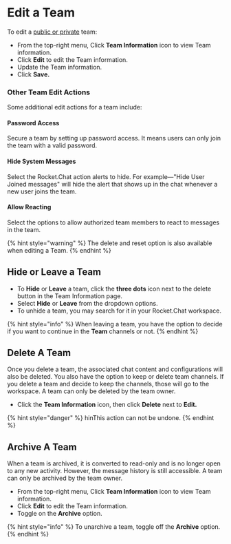 # Edit a Team

To edit a [public or private](./) team:

* From the top-right menu, Click **Team Information** icon to view Team information.&#x20;
* Click **Edit** to edit the Team information.&#x20;
* Update the Team information.
* Click **Save.**

### Other Team Edit Actions

Some additional edit actions for a team include:

#### **Password Access**

Secure a team by setting up password access. It means users can only join the team with a valid password.

#### **Hide System Messages**

Select the Rocket.Chat action alerts to hide. For example—"Hide User Joined messages" will hide the alert that shows up in the chat whenever a new user joins the team.

#### **Allow Reacting**

Select the options to allow authorized team members to react to messages in the team.

{% hint style="warning" %}
The delete and reset option is also available when editing a Team.
{% endhint %}

## Hide or Leave a Team <a href="#hide-or-leave-a-team" id="hide-or-leave-a-team"></a>

* To **Hide** or **Leave** a team, click the **three dots** icon next to the delete button in the Team Information page.
* Select **Hide** or **Leave** from the dropdown options.
* To unhide a team, you may search for it in your Rocket.Chat workspace.

{% hint style="info" %}
When leaving a team, you have the option to decide if you want to continue in the **Team** channels or not.
{% endhint %}

## Delete A Team <a href="#delete-a-team" id="delete-a-team"></a>

Once you delete a team, the associated chat content and configurations will also be deleted. You also have the option to keep or delete team channels. If you delete a team and decide to keep the channels, those will go to the workspace. A team can only be deleted by the team owner.

* Click the **Team Information** icon, then click **Delete** next to **Edit.**

{% hint style="danger" %}
hinThis action can not be undone.
{% endhint %}

## Archive A Team  <a href="#archive-a-team" id="archive-a-team"></a>

When a team is archived, it is converted to read-only and is no longer open to any new activity. However, the message history is still accessible. A team can only be archived by the team owner.

* From the top-right menu, Click **Team Information** icon to view Team information.
* Click **Edit** to edit the Team information.
* Toggle on the **Archive** option.

{% hint style="info" %}
To unarchive a team, toggle off the **Archive** option.
{% endhint %}
